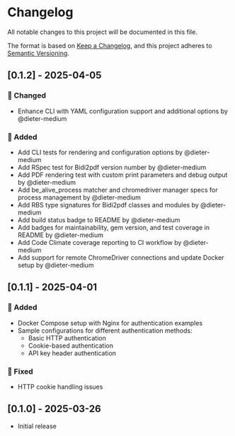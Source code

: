 <!-- generated by git-cliff start -->
# Changelog

All notable changes to this project will be documented in this file.

The format is based on [Keep a Changelog](https://keepachangelog.com/en/1.0.0/),
and this project adheres to [Semantic Versioning](https://semver.org/spec/v2.0.0.html).


<!-- generated by git-cliff end -->

## [0.1.2] - 2025-04-05

### 🔄 Changed

- Enhance CLI with YAML configuration support and additional options by @dieter-medium

### 🚀 Added

- Add CLI tests for rendering and configuration options by @dieter-medium
- Add RSpec test for Bidi2pdf version number by @dieter-medium
- Add PDF rendering test with custom print parameters and debug output by @dieter-medium
- Add be_alive_process matcher and chromedriver manager specs for process management by @dieter-medium
- Add RBS type signatures for Bidi2pdf classes and modules by @dieter-medium
- Add build status badge to README by @dieter-medium
- Add badges for maintainability, gem version, and test coverage in README by @dieter-medium
- Add Code Climate coverage reporting to CI workflow by @dieter-medium
- Add support for remote ChromeDriver connections and update Docker setup by @dieter-medium

## [0.1.1] - 2025-04-01

### 🚀 Added

- Docker Compose setup with Nginx for authentication examples
- Sample configurations for different authentication methods:
    - Basic HTTP authentication
    - Cookie-based authentication
    - API key header authentication

### 🐛 Fixed

- HTTP cookie handling issues

## [0.1.0] - 2025-03-26

- Initial release
